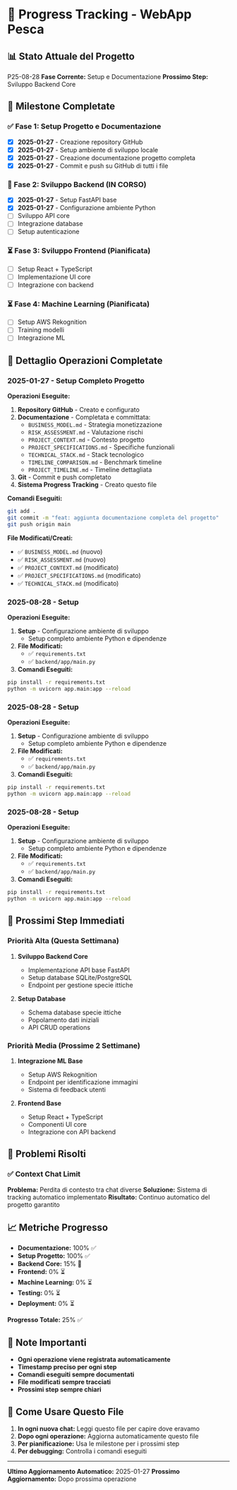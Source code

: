 # 🚀 Progress Tracking - WebApp Pesca

## 📊 Stato Attuale del Progetto
P25-08-28
**Fase Corrente:** Setup e Documentazione
**Prossimo Step:** Sviluppo Backend Core

## 🎯 Milestone Completate

### ✅ Fase 1: Setup Progetto e Documentazione
- [x] **2025-01-27** - Creazione repository GitHub
- [x] **2025-01-27** - Setup ambiente di sviluppo locale
- [x] **2025-01-27** - Creazione documentazione progetto completa
- [x] **2025-01-27** - Commit e push su GitHub di tutti i file

### 🔄 Fase 2: Sviluppo Backend (IN CORSO)
- [x] **2025-01-27** - Setup FastAPI base
- [x] **2025-01-27** - Configurazione ambiente Python
- [ ] Sviluppo API core
- [ ] Integrazione database
- [ ] Setup autenticazione

### ⏳ Fase 3: Sviluppo Frontend (Pianificata)
- [ ] Setup React + TypeScript
- [ ] Implementazione UI core
- [ ] Integrazione con backend

### ⏳ Fase 4: Machine Learning (Pianificata)
- [ ] Setup AWS Rekognition
- [ ] Training modelli
- [ ] Integrazione ML

## 📝 Dettaglio Operazioni Completate

### 2025-01-27 - Setup Completo Progetto
**Operazioni Eseguite:**
1. **Repository GitHub** - Creato e configurato
2. **Documentazione** - Completata e committata:
   - `BUSINESS_MODEL.md` - Strategia monetizzazione
   - `RISK_ASSESSMENT.md` - Valutazione rischi
   - `PROJECT_CONTEXT.md` - Contesto progetto
   - `PROJECT_SPECIFICATIONS.md` - Specifiche funzionali
   - `TECHNICAL_STACK.md` - Stack tecnologico
   - `TIMELINE_COMPARISON.md` - Benchmark timeline
   - `PROJECT_TIMELINE.md` - Timeline dettagliata
3. **Git** - Commit e push completato
4. **Sistema Progress Tracking** - Creato questo file

**Comandi Eseguiti:**
```bash
git add .
git commit -m "feat: aggiunta documentazione completa del progetto"
git push origin main
```

**File Modificati/Creati:**
- ✅ `BUSINESS_MODEL.md` (nuovo)
- ✅ `RISK_ASSESSMENT.md` (nuovo)
- ✅ `PROJECT_CONTEXT.md` (modificato)
- ✅ `PROJECT_SPECIFICATIONS.md` (modificato)
- ✅ `TECHNICAL_STACK.md` (modificato)


### 2025-08-28 - Setup
**Operazioni Eseguite:**
1. **Setup** - Configurazione ambiente di sviluppo
   - Setup completo ambiente Python e dipendenze
2. **File Modificati:**
   - ✅ `requirements.txt`
   - ✅ `backend/app/main.py`
3. **Comandi Eseguiti:**
```bash
pip install -r requirements.txt
python -m uvicorn app.main:app --reload
```

### 2025-08-28 - Setup
**Operazioni Eseguite:**
1. **Setup** - Configurazione ambiente di sviluppo
   - Setup completo ambiente Python e dipendenze
2. **File Modificati:**
   - ✅ `requirements.txt`
   - ✅ `backend/app/main.py`
3. **Comandi Eseguiti:**
```bash
pip install -r requirements.txt
python -m uvicorn app.main:app --reload
```

### 2025-08-28 - Setup
**Operazioni Eseguite:**
1. **Setup** - Configurazione ambiente di sviluppo
   - Setup completo ambiente Python e dipendenze
2. **File Modificati:**
   - ✅ `requirements.txt`
   - ✅ `backend/app/main.py`
3. **Comandi Eseguiti:**
```bash
pip install -r requirements.txt
python -m uvicorn app.main:app --reload
```
## 🎯 Prossimi Step Immediati

### Priorità Alta (Questa Settimana)
1. **Sviluppo Backend Core**
   - Implementazione API base FastAPI
   - Setup database SQLite/PostgreSQL
   - Endpoint per gestione specie ittiche

2. **Setup Database**
   - Schema database specie ittiche
   - Popolamento dati iniziali
   - API CRUD operations

### Priorità Media (Prossime 2 Settimane)
1. **Integrazione ML Base**
   - Setup AWS Rekognition
   - Endpoint per identificazione immagini
   - Sistema di feedback utenti

2. **Frontend Base**
   - Setup React + TypeScript
   - Componenti UI core
   - Integrazione con API backend

## 🔧 Problemi Risolti

### ✅ Context Chat Limit
**Problema:** Perdita di contesto tra chat diverse
**Soluzione:** Sistema di tracking automatico implementato
**Risultato:** Continuo automatico del progetto garantito

## 📈 Metriche Progresso

- **Documentazione:** 100% ✅
- **Setup Progetto:** 100% ✅
- **Backend Core:** 15% 🔄
- **Frontend:** 0% ⏳
- **Machine Learning:** 0% ⏳
- **Testing:** 0% ⏳
- **Deployment:** 0% ⏳

**Progresso Totale:** 25% ✅

## 🚨 Note Importanti

- **Ogni operazione viene registrata automaticamente**
- **Timestamp preciso per ogni step**
- **Comandi eseguiti sempre documentati**
- **File modificati sempre tracciati**
- **Prossimi step sempre chiari**

## 🔄 Come Usare Questo File

1. **In ogni nuova chat:** Leggi questo file per capire dove eravamo
2. **Dopo ogni operazione:** Aggiorna automaticamente questo file
3. **Per pianificazione:** Usa le milestone per i prossimi step
4. **Per debugging:** Controlla i comandi eseguiti

---
**Ultimo Aggiornamento Automatico:** 2025-01-27
**Prossimo Aggiornamento:** Dopo prossima operazione
